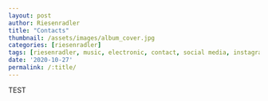 ```yaml
---
layout: post
author: Riesenradler
title: "Contacts"
thumbnail: /assets/images/album_cover.jpg
categories: [riesenradler]
tags: [riesenradler, music, electronic, contact, social media, instagram, twitter, youtube, soundcloud]
date: '2020-10-27'
permalink: /:title/
---
```


TEST
